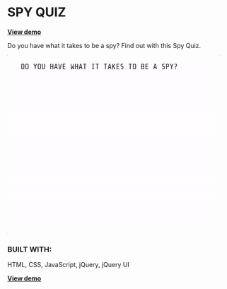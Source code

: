 <h1>SPY QUIZ</h1>

<strong><a href="https://dreamthink.github.io/spyquiz" target="_blank">View demo</a></strong>

Do you have what it takes to be a spy? Find out with this Spy Quiz.

<a href="https://dreamthink.github.io/spyquiz"><img src="images/screenshot.gif"></a>

<h3>BUILT WITH:</h3>
HTML, CSS, JavaScript, jQuery, jQuery UI

<strong><a href="https://dreamthink.github.io/spyquiz" target="_blank">View demo</a></strong>